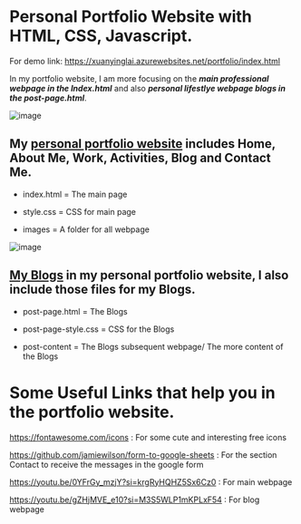 # Personal Portfolio Website with HTML, CSS, Javascript.

For demo link: https://xuanyinglai.azurewebsites.net/portfolio/index.html


In my portfolio website, I am more focusing on the ***main professional webpage in the Index.html***  and also ***personal lifestlye webpage blogs in the post-page.html***.




![image](https://github.com/Xuanyinglai/portfolio/assets/147552980/f5a23434-a120-4988-8631-e40e8a9ab4d6)

## My [personal portfolio website](https://xuanyinglai.azurewebsites.net/portfolio/index.html) includes Home, About Me, Work, Activities, Blog and Contact Me.

- index.html =  The main page

- style.css = CSS for main page

- images = A folder for all  webpage





![image](https://github.com/Xuanyinglai/portfolio/assets/147552980/4d5684e8-3b18-4152-8d3f-29a6342d54d0)


## [My Blogs](https://xuanyinglai.azurewebsites.net/portfolio/post-page.html) in my personal portfolio website, I also include those files for my Blogs. 

- post-page.html = The Blogs

- post-page-style.css = CSS for the Blogs

- post-content = The Blogs subsequent webpage/ The more content of the Blogs




# Some Useful Links that help you in the portfolio website.

https://fontawesome.com/icons : For some cute and interesting free icons

https://github.com/jamiewilson/form-to-google-sheets : For the section Contact to receive the messages in the google form

https://youtu.be/0YFrGy_mzjY?si=krgRyHQHZ5Sx6Cz0 : For main webpage 

https://youtu.be/gZHjMVE_e10?si=M3S5WLP1mKPLxF54 : For blog webpage





